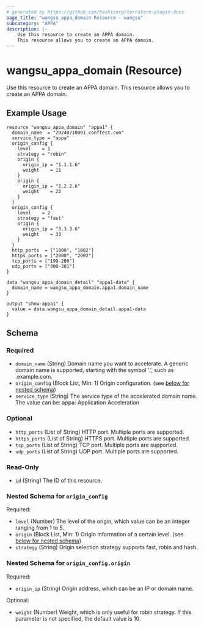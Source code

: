 ```yaml
---
# generated by https://github.com/hashicorp/terraform-plugin-docs
page_title: "wangsu_appa_domain Resource - wangsu"
subcategory: "APPA"
description: |-
    Use this resource to create an APPA domain.
    This resource allows you to create an APPA domain.
---
```


# wangsu_appa_domain (Resource)


Use this resource to create an APPA domain.
This resource allows you to create an APPA domain.

## Example Usage

```hcl
resource "wangsu_appa_domain" "appa1" {
  domain_name  = "20240710001.conftest.com"
  service_type = "appa"
  origin_config {
    level    = 1
    strategy = "robin"
    origin {
      origin_ip = "1.1.1.6"
      weight    = 11
    }
    origin {
      origin_ip = "2.2.2.6"
      weight    = 22
    }
  }
  origin_config {
    level    = 2
    strategy = "fast"
    origin {
      origin_ip = "3.3.3.6"
      weight    = 33
    }
  }
  http_ports  = ["1000", "1002"]
  https_ports = ["2000", "2002"]
  tcp_ports = ["199-200"]
  udp_ports = ["300-301"]
}

data "wangsu_appa_domain_detail" "appa1-data" {
  domain_name = wangsu_appa_domain.appa1.domain_name
}

output "show-appa1" {
  value = data.wangsu_appa_domain_detail.appa1-data
}
```


<!-- schema generated by tfplugindocs -->
## Schema

### Required

- `domain_name` (String) Domain name you want to accelerate. A generic domain name is supported, starting with the symbol '.', such as .example.com.
- `origin_config` (Block List, Min: 1) Origin configuration. (see [below for nested schema](#nestedblock--origin_config))
- `service_type` (String) The service type of the accelerated domain name. The value can be: appa: Application Acceleration

### Optional

- `http_ports` (List of String) HTTP port. Multiple ports are supported.
- `https_ports` (List of String) HTTPS port. Multiple ports are supported.
- `tcp_ports` (List of String) TCP port. Multiple ports are supported.
- `udp_ports` (List of String) UDP port. Multiple ports are supported.

### Read-Only

- `id` (String) The ID of this resource.

<a id="nestedblock--origin_config"></a>
### Nested Schema for `origin_config`

Required:

- `level` (Number) The level of the origin, which value can be an integer ranging from 1 to 5.
- `origin` (Block List, Min: 1) Origin information of a certain level. (see [below for nested schema](#nestedblock--origin_config--origin))
- `strategy` (String) Origin selection strategy supports fast, robin and hash.

<a id="nestedblock--origin_config--origin"></a>
### Nested Schema for `origin_config.origin`

Required:

- `origin_ip` (String) Origin address, which can be an IP or domain name.

Optional:

- `weight` (Number) Weight, which is only useful for robin strategy. If this parameter is not specified, the default value is 10.

